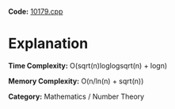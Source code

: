 **Code:** [10179.cpp](./10179.cpp)

# Explanation

**Time Complexity:** O(sqrt(n)loglogsqrt(n) + logn)

**Memory Complexity:** O(n/ln(n) + sqrt(n))

**Category:** Mathematics / Number Theory
